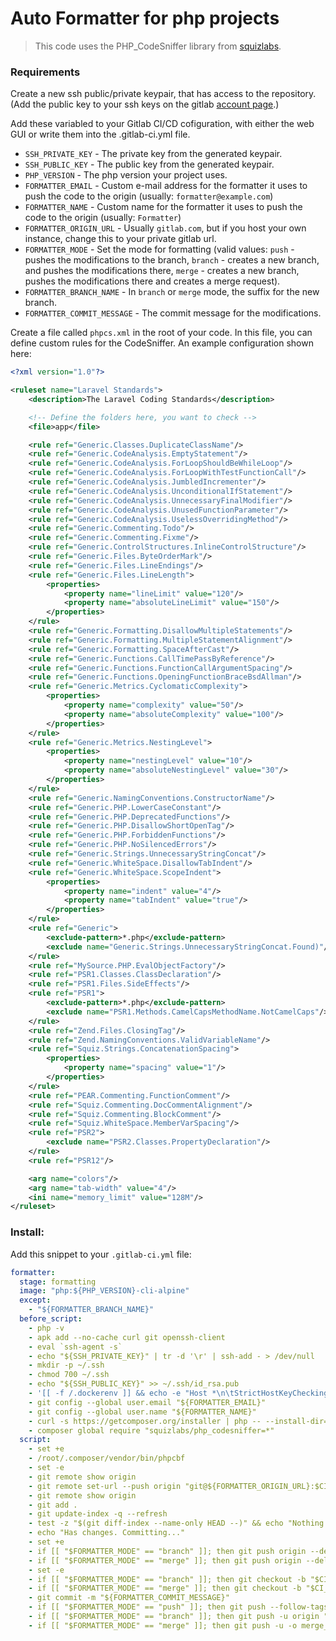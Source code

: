 # Auto Formatter for php projects

> This code uses the PHP_CodeSniffer library from [squizlabs](https://github.com/squizlabs/PHP_CodeSniffer]).

### Requirements
Create a new ssh public/private keypair, that has access to the repository. (Add the public key to your ssh keys on the gitlab [account page](https://gitlab.com/-/profile/keys).)

Add these variabled to your Gitlab CI/CD cofiguration, with either the web GUI or write them into the .gitlab-ci.yml file.
- `SSH_PRIVATE_KEY` - The private key from the generated keypair.
- `SSH_PUBLIC_KEY` - The public key from the generated keypair.
- `PHP_VERSION` - The php version your project uses.
- `FORMATTER_EMAIL` - Custom e-mail address for the formatter it uses to push the code to the origin (usually: `formatter@example.com`)
- `FORMATTER_NAME` - Custom name for the formatter it uses to push the code to the origin (usually: `Formatter`)
- `FORMATTER_ORIGIN_URL` - Usually `gitlab.com`, but if you host your own instance, change this to your private gitlab url.
- `FORMATTER_MODE` - Set the mode for formatting (valid values: `push` - pushes the modifications to the branch, `branch` - creates a new branch, and pushes the modifications there, `merge` - creates a new branch, pushes the modifications there and creates a merge request).
- `FORMATTER_BRANCH_NAME` - In `branch` or `merge` mode, the suffix for the new branch.
- `FORMATTER_COMMIT_MESSAGE` - The commit message for the modifications.

Create a file called `phpcs.xml` in the root of your code. In this file, you can define custom rules for the CodeSniffer.
An example configuration shown here:
```xml
<?xml version="1.0"?>

<ruleset name="Laravel Standards">
    <description>The Laravel Coding Standards</description>

    <!-- Define the folders here, you want to check -->
    <file>app</file>

    <rule ref="Generic.Classes.DuplicateClassName"/>
    <rule ref="Generic.CodeAnalysis.EmptyStatement"/>
    <rule ref="Generic.CodeAnalysis.ForLoopShouldBeWhileLoop"/>
    <rule ref="Generic.CodeAnalysis.ForLoopWithTestFunctionCall"/>
    <rule ref="Generic.CodeAnalysis.JumbledIncrementer"/>
    <rule ref="Generic.CodeAnalysis.UnconditionalIfStatement"/>
    <rule ref="Generic.CodeAnalysis.UnnecessaryFinalModifier"/>
    <rule ref="Generic.CodeAnalysis.UnusedFunctionParameter"/>
    <rule ref="Generic.CodeAnalysis.UselessOverridingMethod"/>
    <rule ref="Generic.Commenting.Todo"/>
    <rule ref="Generic.Commenting.Fixme"/>
    <rule ref="Generic.ControlStructures.InlineControlStructure"/>
    <rule ref="Generic.Files.ByteOrderMark"/>
    <rule ref="Generic.Files.LineEndings"/>
    <rule ref="Generic.Files.LineLength">
        <properties>
            <property name="lineLimit" value="120"/>
            <property name="absoluteLineLimit" value="150"/>
        </properties>
    </rule>
    <rule ref="Generic.Formatting.DisallowMultipleStatements"/>
    <rule ref="Generic.Formatting.MultipleStatementAlignment"/>
    <rule ref="Generic.Formatting.SpaceAfterCast"/>
    <rule ref="Generic.Functions.CallTimePassByReference"/>
    <rule ref="Generic.Functions.FunctionCallArgumentSpacing"/>
    <rule ref="Generic.Functions.OpeningFunctionBraceBsdAllman"/>
    <rule ref="Generic.Metrics.CyclomaticComplexity">
        <properties>
            <property name="complexity" value="50"/>
            <property name="absoluteComplexity" value="100"/>
        </properties>
    </rule>
    <rule ref="Generic.Metrics.NestingLevel">
        <properties>
            <property name="nestingLevel" value="10"/>
            <property name="absoluteNestingLevel" value="30"/>
        </properties>
    </rule>
    <rule ref="Generic.NamingConventions.ConstructorName"/>
    <rule ref="Generic.PHP.LowerCaseConstant"/>
    <rule ref="Generic.PHP.DeprecatedFunctions"/>
    <rule ref="Generic.PHP.DisallowShortOpenTag"/>
    <rule ref="Generic.PHP.ForbiddenFunctions"/>
    <rule ref="Generic.PHP.NoSilencedErrors"/>
    <rule ref="Generic.Strings.UnnecessaryStringConcat"/>
    <rule ref="Generic.WhiteSpace.DisallowTabIndent"/>
    <rule ref="Generic.WhiteSpace.ScopeIndent">
        <properties>
            <property name="indent" value="4"/>
            <property name="tabIndent" value="true"/>
        </properties>
    </rule>
    <rule ref="Generic">
        <exclude-pattern>*.php</exclude-pattern>
        <exclude name="Generic.Strings.UnnecessaryStringConcat.Found)"/>
    </rule>
    <rule ref="MySource.PHP.EvalObjectFactory"/>
    <rule ref="PSR1.Classes.ClassDeclaration"/>
    <rule ref="PSR1.Files.SideEffects"/>
    <rule ref="PSR1">
        <exclude-pattern>*.php</exclude-pattern>
        <exclude name="PSR1.Methods.CamelCapsMethodName.NotCamelCaps"/>
    </rule>
    <rule ref="Zend.Files.ClosingTag"/>
    <rule ref="Zend.NamingConventions.ValidVariableName"/>
    <rule ref="Squiz.Strings.ConcatenationSpacing">
        <properties>
            <property name="spacing" value="1"/>
        </properties>
    </rule>
    <rule ref="PEAR.Commenting.FunctionComment"/>
    <rule ref="Squiz.Commenting.DocCommentAlignment"/>
    <rule ref="Squiz.Commenting.BlockComment"/>
    <rule ref="Squiz.WhiteSpace.MemberVarSpacing"/>
    <rule ref="PSR2">
        <exclude name="PSR2.Classes.PropertyDeclaration"/>
    </rule>
    <rule ref="PSR12"/>

    <arg name="colors"/>
    <arg name="tab-width" value="4"/>
    <ini name="memory_limit" value="128M"/>
</ruleset>
```

### Install:
Add this snippet to your `.gitlab-ci.yml` file:
```yml
formatter:
  stage: formatting
  image: "php:${PHP_VERSION}-cli-alpine"
  except:
    - "${FORMATTER_BRANCH_NAME}"
  before_script:
    - php -v
    - apk add --no-cache curl git openssh-client
    - eval `ssh-agent -s`
    - echo "${SSH_PRIVATE_KEY}" | tr -d '\r' | ssh-add - > /dev/null
    - mkdir -p ~/.ssh
    - chmod 700 ~/.ssh
    - echo "${SSH_PUBLIC_KEY}" >> ~/.ssh/id_rsa.pub
    - '[[ -f /.dockerenv ]] && echo -e "Host *\n\tStrictHostKeyChecking no\n\n" > ~/.ssh/config'
    - git config --global user.email "${FORMATTER_EMAIL}"
    - git config --global user.name "${FORMATTER_NAME}"
    - curl -s https://getcomposer.org/installer | php -- --install-dir=/usr/local/bin/ --filename=composer
    - composer global require "squizlabs/php_codesniffer=*"
  script:
    - set +e
    - /root/.composer/vendor/bin/phpcbf
    - set -e
    - git remote show origin
    - git remote set-url --push origin "git@${FORMATTER_ORIGIN_URL}:$CI_PROJECT_PATH"
    - git remote show origin
    - git add .
    - git update-index -q --refresh
    - test -z "$(git diff-index --name-only HEAD --)" && echo "Nothing changed! Aborting..." && exit 0
    - echo "Has changes. Committing..."
    - set +e
    - if [[ "$FORMATTER_MODE" == "branch" ]]; then git push origin --delete "$CI_COMMIT_REF_NAME-${FORMATTER_BRANCH_NAME}"; fi
    - if [[ "$FORMATTER_MODE" == "merge" ]]; then git push origin --delete "$CI_COMMIT_REF_NAME-${FORMATTER_BRANCH_NAME}"; fi
    - set -e
    - if [[ "$FORMATTER_MODE" == "branch" ]]; then git checkout -b "$CI_COMMIT_REF_NAME-${FORMATTER_BRANCH_NAME}"; fi
    - if [[ "$FORMATTER_MODE" == "merge" ]]; then git checkout -b "$CI_COMMIT_REF_NAME-${FORMATTER_BRANCH_NAME}"; fi
    - git commit -m "${FORMATTER_COMMIT_MESSAGE}"
    - if [[ "$FORMATTER_MODE" == "push" ]]; then git push --follow-tags origin HEAD:$CI_COMMIT_REF_NAME; fi
    - if [[ "$FORMATTER_MODE" == "branch" ]]; then git push -u origin "$CI_COMMIT_REF_NAME-${FORMATTER_BRANCH_NAME}"; fi
    - if [[ "$FORMATTER_MODE" == "merge" ]]; then git push -u -o merge_request.create -o merge_request.target=$CI_COMMIT_REF_NAME -o merge_request.remove_source_branch origin "$CI_COMMIT_REF_NAME-${FORMATTER_BRANCH_NAME}"; fi
```
